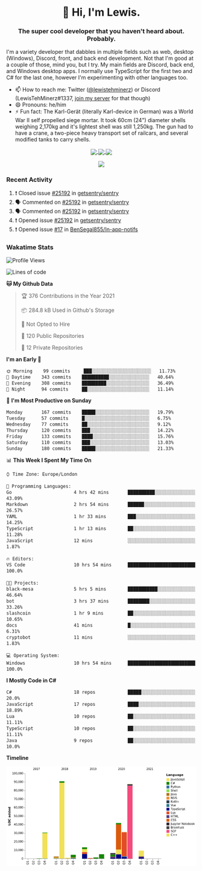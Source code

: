<h1 align="center">👋 Hi, I'm Lewis.</h1>
<h3 align="center">The super cool developer that you haven't heard about. Probably.</h3>

I'm a variety developer that dabbles in multiple fields such as web, desktop (Windows), Discord, front, and back end development. Not that I'm good at a couple of those, mind you, but I try. My main fields are Discord, back end, and Windows desktop apps. I normally use TypeScript for the first two and C# for the last one, however I'm experimenting with other languages too.

- 📫 How to reach me: Twitter ([@lewistehminerz](https://twitter.com/lewistehminerz)) or Discord (LewisTehMinerz#1337, [join my server](https://discord.gg/XnUh7JB) for that though)
- 😄 Pronouns: he/him
- ⚡ Fun fact: The Karl-Gerät (literally Karl-device in German) was a World War II self propelled siege mortar. It took 60cm (24") diameter shells weighing 2,170kg and it's lightest shell was still 1,250kg. The gun had to have a crane, a two-piece heavy transport set of railcars, and several modified tanks to carry shells.

<p align="center">
  <a href="https://github.com/anuraghazra/github-readme-stats">
    <img align="center" src="https://github-readme-stats.vercel.app/api?username=LewisTehMinerz&count_private=true&show_icons=true&theme=gruvbox">
  </a>
  <a href="https://github.com/anuraghazra/github-readme-stats">
    <img align="center" src="https://github-readme-stats.vercel.app/api/top-langs?username=LewisTehMinerz&layout=compact&theme=gruvbox">
  </a>
  <a href="https://github.com/anuraghazra/github-readme-stats">
    <img align="center" src="https://github-readme-stats.vercel.app/api/wakatime?username=LewisTehMinerz&layout=compact&theme=gruvbox">
  </a>
</p>

<p align="center">
  <a href="https://github.com/ryo-ma/github-profile-trophy">
    <img align="center" src="https://github-profile-trophy.vercel.app/?username=ryo-ma&theme=gruvbox">
  </a>
</p>

### Recent Activity
<!--START_SECTION:activity-->
1. ❗️ Closed issue [#25192](https://github.com/getsentry/sentry/issues/25192) in [getsentry/sentry](https://github.com/getsentry/sentry)
2. 🗣 Commented on [#25192](https://github.com/getsentry/sentry/issues/25192) in [getsentry/sentry](https://github.com/getsentry/sentry)
3. 🗣 Commented on [#25192](https://github.com/getsentry/sentry/issues/25192) in [getsentry/sentry](https://github.com/getsentry/sentry)
4. ❗️ Opened issue [#25192](https://github.com/getsentry/sentry/issues/25192) in [getsentry/sentry](https://github.com/getsentry/sentry)
5. ❗️ Opened issue [#17](https://github.com/BenSegal855/In-app-notifs/issues/17) in [BenSegal855/In-app-notifs](https://github.com/BenSegal855/In-app-notifs)
<!--END_SECTION:activity-->

### Wakatime Stats
<!--START_SECTION:waka-->
![Profile Views](http://img.shields.io/badge/Profile%20Views-35-blue)

![Lines of code](https://img.shields.io/badge/From%20Hello%20World%20I%27ve%20Written-327037%20lines%20of%20code-blue)

**🐱 My Github Data** 

> 🏆 376 Contributions in the Year 2021
 > 
> 📦 284.8 kB Used in Github's Storage 
 > 
> 🚫 Not Opted to Hire
 > 
> 📜 120 Public Repositories 
 > 
> 🔑 12 Private Repositories  
 > 
**I'm an Early 🐤** 

```text
🌞 Morning    99 commits     ███░░░░░░░░░░░░░░░░░░░░░░   11.73% 
🌆 Daytime    343 commits    ██████████░░░░░░░░░░░░░░░   40.64% 
🌃 Evening    308 commits    █████████░░░░░░░░░░░░░░░░   36.49% 
🌙 Night      94 commits     ██░░░░░░░░░░░░░░░░░░░░░░░   11.14%

```
📅 **I'm Most Productive on Sunday** 

```text
Monday       167 commits    █████░░░░░░░░░░░░░░░░░░░░   19.79% 
Tuesday      57 commits     █░░░░░░░░░░░░░░░░░░░░░░░░   6.75% 
Wednesday    77 commits     ██░░░░░░░░░░░░░░░░░░░░░░░   9.12% 
Thursday     120 commits    ███░░░░░░░░░░░░░░░░░░░░░░   14.22% 
Friday       133 commits    ████░░░░░░░░░░░░░░░░░░░░░   15.76% 
Saturday     110 commits    ███░░░░░░░░░░░░░░░░░░░░░░   13.03% 
Sunday       180 commits    █████░░░░░░░░░░░░░░░░░░░░   21.33%

```


📊 **This Week I Spent My Time On** 

```text
⌚︎ Time Zone: Europe/London

💬 Programming Languages: 
Go                       4 hrs 42 mins       ██████████░░░░░░░░░░░░░░░   43.09% 
Markdown                 2 hrs 54 mins       ██████░░░░░░░░░░░░░░░░░░░   26.57% 
YAML                     1 hr 33 mins        ███░░░░░░░░░░░░░░░░░░░░░░   14.25% 
TypeScript               1 hr 13 mins        ██░░░░░░░░░░░░░░░░░░░░░░░   11.28% 
JavaScript               12 mins             ░░░░░░░░░░░░░░░░░░░░░░░░░   1.87%

🔥 Editors: 
VS Code                  10 hrs 54 mins      █████████████████████████   100.0%

🐱‍💻 Projects: 
black-mesa               5 hrs 5 mins        ███████████░░░░░░░░░░░░░░   46.64% 
bot                      3 hrs 37 mins       ████████░░░░░░░░░░░░░░░░░   33.26% 
slashcoin                1 hr 9 mins         ██░░░░░░░░░░░░░░░░░░░░░░░   10.65% 
docs                     41 mins             █░░░░░░░░░░░░░░░░░░░░░░░░   6.31% 
cryptobot                11 mins             ░░░░░░░░░░░░░░░░░░░░░░░░░   1.83%

💻 Operating System: 
Windows                  10 hrs 54 mins      █████████████████████████   100.0%

```

**I Mostly Code in C#** 

```text
C#                       18 repos            █████░░░░░░░░░░░░░░░░░░░░   20.0% 
JavaScript               17 repos            ████░░░░░░░░░░░░░░░░░░░░░   18.89% 
Lua                      10 repos            ██░░░░░░░░░░░░░░░░░░░░░░░   11.11% 
TypeScript               10 repos            ██░░░░░░░░░░░░░░░░░░░░░░░   11.11% 
Java                     9 repos             ██░░░░░░░░░░░░░░░░░░░░░░░   10.0%

```


**Timeline**

![Chart not found](https://raw.githubusercontent.com/LewisTehMinerz/LewisTehMinerz/master/charts/bar_graph.png) 


<!--END_SECTION:waka-->
